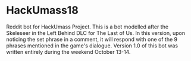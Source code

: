 # HackUmass18
Reddit bot for HackUmass Project.  This is a bot modelled after the Skeleseer in the Left Behind DLC for The Last of Us.  In this version, upon noticing the set phrase in a comment, it will respond with one of the 9 phrases mentioned in the game's dialogue.  Version 1.0 of this bot was written entirely during the weekend October 13-14.
